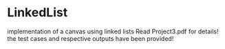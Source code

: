 # LinkedList
implementation of a canvas using linked lists
Read Project3.pdf for details!
the test cases and respective outputs have been provided!
